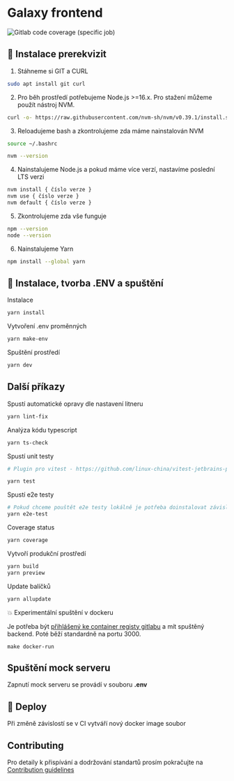 # Galaxy frontend

![Gitlab code coverage (specific job)](https://img.shields.io/gitlab/coverage/sms-it/galaxy-frontend/main?job_name=test-coverage%3Acobertura)
## 🚀 Instalace prerekvizit

1. Stáhneme si GIT a CURL 

```sh
sudo apt install git curl
```

2. Pro běh prostředí potřebujeme Node.js >=16.x. Pro stažení můžeme použít nástroj NVM.

```sh
curl -o- https://raw.githubusercontent.com/nvm-sh/nvm/v0.39.1/install.sh | bash
```

3. Reloadujeme bash a zkontrolujeme zda máme nainstalován NVM

```sh
source ~/.bashrc
```

```sh
nvm --version
```

4. Nainstalujeme Node.js a pokud máme více verzí, nastavíme poslední LTS verzi

```sh
nvm install { číslo verze }
nvm use { číslo verze }
nvm default { číslo verze }
```

5. Zkontrolujeme zda vše funguje

```sh
npm --version
node --version
```
6. Nainstalujeme Yarn

```sh
npm install --global yarn
```

## 🧐 Instalace, tvorba .ENV a spuštění

Instalace
```sh
yarn install
```

Vytvoření .env proměnných
```sh
yarn make-env
```

Spuštění prostředí
```sh
yarn dev
```

## Další příkazy

Spustí automatické opravy dle nastavení litneru

```sh
yarn lint-fix
```

Analýza kódu typescript

```sh
yarn ts-check
```

Spustí unit testy

```sh
# Plugin pro vitest - https://github.com/linux-china/vitest-jetbrains-plugin

yarn test
```

Spustí e2e testy

```sh
# Pokud chceme pouštět e2e testy lokálně je potřeba doinstalovat závislosti (npx playwright install)
yarn e2e-test
```

Coverage status

```sh
yarn coverage
```

Vytvoří produkční prostředí

```sh
yarn build
yarn preview
```

Update balíčků

```sh
yarn allupdate
```


:boom: Experimentální spuštění v dockeru 

Je potřeba být [přihlášený ke 
container registy gitlabu](https://docs.gitlab.com/ee/user/packages/container_registry/#authenticate-with-the-container-registry)
a mít spuštěný backend. Poté běží standardně na portu 3000.

```Sh
make docker-run
```

## Spuštění mock serveru
Zapnutí mock serveru se provádí v souboru **.env** 

## 💫 Deploy
Při změně závislostí se v CI vytváří nový docker image soubor 

## Contributing

Pro detaily k přispívání a dodržování standartů prosím pokračujte na [Contribution guidelines](CONTRIBUTING.MD)
